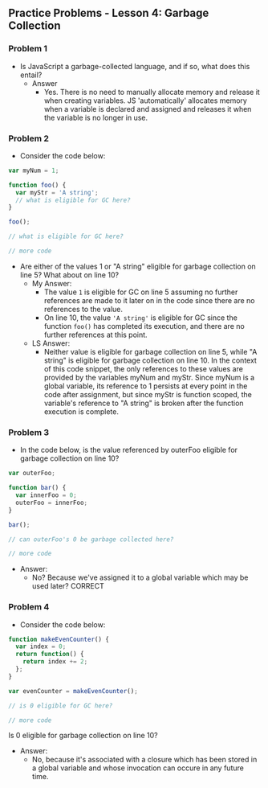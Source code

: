 ## Practice Problems - Lesson 4: Garbage Collection

### Problem 1
- Is JavaScript a garbage-collected language, and if so, what does this entail?
  + Answer
    * Yes. There is no need to manually allocate memory and release it when creating variables. JS 'automatically' allocates memory when a variable is declared and assigned and releases it when the variable is no longer in use.

### Problem 2
- Consider the code below:
```js
var myNum = 1;

function foo() {
  var myStr = 'A string';
  // what is eligible for GC here?
}

foo();

// what is eligible for GC here?

// more code
```
- Are either of the values 1 or "A string" eligible for garbage collection on line 5? What about on line 10?
  + My Answer:
    * The value `1` is eligible for GC on line 5 assuming no further references are made to it later on in the code since there are no references to the value.
    * On line 10, the value `'A string'` is eligible for GC since the function `foo()` has completed its execution, and there are no further references at this point.
  + LS Answer:
    * Neither value is eligible for garbage collection on line 5, while "A string" is eligible for garbage collection on line 10. In the context of this code snippet, the only references to these values are provided by the variables myNum and myStr. Since myNum is a global variable, its reference to 1 persists at every point in the code after assignment, but since myStr is function scoped, the variable's reference to "A string" is broken after the function execution is complete.

### Problem 3
- In the code below, is the value referenced by outerFoo eligible for garbage collection on line 10?
```js
var outerFoo;

function bar() {
  var innerFoo = 0;
  outerFoo = innerFoo;
}

bar();

// can outerFoo's 0 be garbage collected here?

// more code
```
  + Answer:
    * No? Because we've assigned it to a global variable which may be used later? CORRECT

### Problem 4
- Consider the code below:
```js
function makeEvenCounter() {
  var index = 0;
  return function() {
    return index += 2;
  };
}

var evenCounter = makeEvenCounter();

// is 0 eligible for GC here?

// more code
```
Is 0 eligible for garbage collection on line 10?

  + Answer:
    * No, because it's associated with a closure which has been stored in a global variable and whose invocation can occure in any future time.